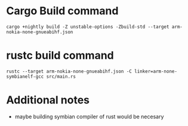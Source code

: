 # Cargo Build command
`cargo +nightly build -Z unstable-options -Zbuild-std --target arm-nokia-none-gnueabihf.json`

# rustc build command
`rustc --target arm-nokia-none-gnueabihf.json -C linker=arm-none-symbianelf-gcc src/main.rs`

# Additional notes
- maybe building symbian compiler of rust would be necesary